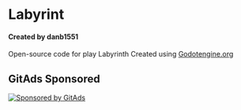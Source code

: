 # Labyrint

#### Created by danb1551

Open-source code for play Labyrinth Created using [Godotengine.org]("https://godotengine.org/")

## GitAds Sponsored
[![Sponsored by GitAds](https://gitads.dev/v1/ad-serve?source=danb1551/labyrint@github)](https://gitads.dev/v1/ad-track?source=danb1551/labyrint@github)


